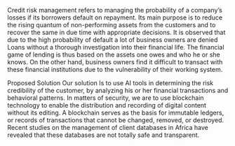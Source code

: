 Credit risk management refers to managing the probability of a company’s losses if its borrowers default on repayment. Its main purpose is to reduce the rising quantum of non-performing assets from the customers and to recover the same in due time with appropriate decisions. It is observed that due to the high probability of default a lot of business owners are denied Loans without a thorough investigation into their financial life. The financial game of lending is thus based on the assets one owes and who he or she knows. On the other hand, business owners find it difficult to transact with these financial institutions due to the vulnerability of their working system.


Proposed Solution
Our solution Is to use AI tools in determining the risk credibility of the customer, by analyzing his or her financial transactions and behavioral patterns. In matters of security, we are to use blockchain technology to enable the distribution and recording of digital content without its editing. A blockchain serves as the basis for immutable ledgers, or records of transactions that cannot be changed, removed, or destroyed. Recent studies on the management of client databases in Africa have revealed that these databases are not totally safe and transparent.
